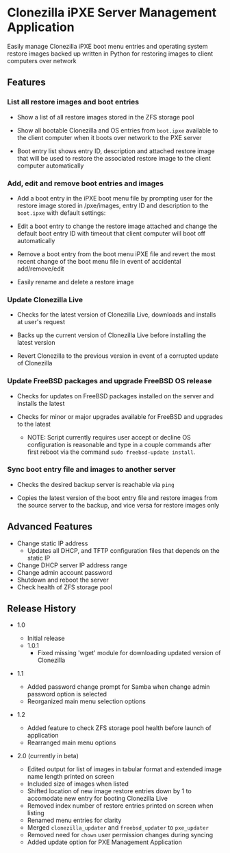 # Clonezilla iPXE Server Management Application

Easily manage Clonezilla iPXE boot menu entries and operating system restore images backed up written in Python for restoring images to client computers over network

## Features
### List all restore images and boot entries

- Show a list of all restore images stored in the ZFS storage pool

- Show all bootable Clonezilla and OS entries from `boot.ipxe` available to the client computer when it boots over network to the PXE server

- Boot entry list shows entry ID, description and attached restore image that will be used to restore the associated restore image to the client computer automatically

### Add, edit and remove boot entries and images

- Add a boot entry in the iPXE boot menu file by prompting user for the restore image stored in /pxe/images, entry ID and description to the `boot.ipxe` with default settings:

- Edit a boot entry to change the restore image attached and change the default boot entry ID with timeout that client computer will boot off automatically

- Remove a boot entry from the boot menu iPXE file and revert the most recent change of the boot menu file in event of accidental add/remove/edit

- Easily rename and delete a restore image

### Update Clonezilla Live

- Checks for the latest version of Clonezilla Live, downloads and installs at user's request

- Backs up the current version of Clonezilla Live before installing the latest version

- Revert Clonezilla to the previous version in event of a corrupted update of Clonezilla

### Update FreeBSD packages and upgrade FreeBSD OS release

- Checks for updates on FreeBSD packages installed on the server and installs the latest

- Checks for minor or major upgrades available for FreeBSD and upgrades to the latest

  - NOTE: Script currently requires user accept or decline OS configuration is reasonable and type in a couple commands after first reboot via the command `sudo freebsd-update install`.

### Sync boot entry file and images to another server

- Checks the desired backup server is reachable via `ping`

- Copies the latest version of the boot entry file and restore images from the source server to the backup, and vice versa for restore images only

## Advanced Features

- Change static IP address
  - Updates all DHCP, and TFTP configuration files that depends on the static IP
- Change DHCP server IP address range
- Change admin account password
- Shutdown and reboot the server
- Check health of ZFS storage pool

## Release History

- 1.0
  - Initial release
  - 1.0.1
    - Fixed missing 'wget' module for downloading updated version of Clonezilla
- 1.1
  - Added password change prompt for Samba when change admin password option is selected
  - Reorganized main menu selection options
- 1.2
  - Added feature to check ZFS storage pool health before launch of application
  - Rearranged main menu options

- 2.0 (currently in beta)
  - Edited output for list of images in tabular format and extended image name length printed on screen
  - Included size of images when listed
  - Shifted location of new image restore entries down by 1 to accomodate new entry for booting Clonezilla Live
  - Removed index number of restore entries printed on screen when listing
  - Renamed menu entries for clarity
  - Merged `clonezilla_updater` and `freebsd_updater` to `pxe_updater`
  - Removed need for `chown` user permission changes during syncing
  - Added update option for PXE Management Application
